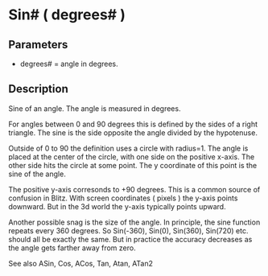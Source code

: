 # Sin# ( degrees# )

## Parameters

- degrees# = angle in degrees.

## Description

Sine of an angle. The angle is measured in degrees.
For angles between 0 and 90 degrees this is defined by the sides of a right triangle. The sine is the side opposite the angle divided by the hypotenuse.
Outside of 0 to 90 the definition uses a circle with radius=1. The angle is placed at the center of the circle, with one side on the positive x-axis. The other side hits the circle at some point. The y coordinate of this point is the sine of the angle.
The positive y-axis corresonds to +90 degrees. This is a common source of confusion in Blitz. With screen coordinates ( pixels ) the y-axis points downward. But in the 3d world the y-axis typically points upward.
Another possible snag is the size of the angle. In principle, the sine function repeats every 360 degrees. So Sin(-360), Sin(0), Sin(360), Sin(720) etc. should all be exactly the same. But in practice the accuracy decreases as the angle gets farther away from zero.
See also ASin, Cos, ACos, Tan, Atan, ATan2
